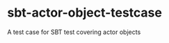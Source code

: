 sbt-actor-object-testcase
=========================

A test case for SBT test covering actor objects